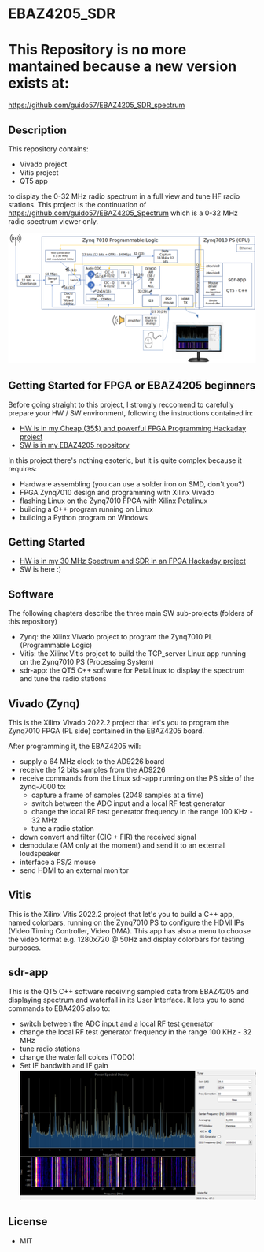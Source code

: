 # EBAZ4205_SDR

# This Repository is no more mantained because a new version exists at:
https://github.com/guido57/EBAZ4205_SDR_spectrum

## Description

This repository contains:
* Vivado project
* Vitis project
* QT5 app

to display the 0-32 MHz radio spectrum in a full view and tune HF radio stations.
This project is the continuation of https://github.com/guido57/EBAZ4205_Spectrum which is a 0-32 MHz radio spectrum viewer only. 

![block diagram](docs/EBAZ4205-SDR-HDMI-PS2-block-diagram.png)

## Getting Started for FPGA or EBAZ4205 beginners

Before going straight to this project, I strongly reccomend to carefully prepare your HW / SW environment, following the instructions contained in:
* [HW is in my Cheap (35$) and powerful FPGA Programming Hackaday project](https://hackaday.io/project/187351-cheap-35-and-powerful-fpga-programming)
* [SW is in my EBAZ4205 repository](https://github.com/guido57/EBAZ4205)

In this project there's nothing esoteric, but it is quite complex because it requires: 
* Hardware assembling (you can use a solder iron on SMD, don't you?) 
* FPGA Zynq7010 design and programming with Xilinx Vivado 
* flashing Linux on the Zynq7010 FPGA with Xilinx Petalinux
* building a C++ program running on Linux
* building a Python program on Windows

## Getting Started

* [HW is in my 30 MHz Spectrum and SDR in an FPGA Hackaday project](https://hackaday.io/project/186329-30mhz-spectrum-and-sdr-in-a-fpga)
* SW is here :) 

## Software

The following chapters describe the three main SW sub-projects (folders of this repository)

* Zynq: the Xilinx Vivado project to program the Zynq7010 PL (Programmable Logic)
* Vitis: the Xilinx Vitis project to build the TCP_server Linux app running on the Zynq7010 PS (Processing System)
* sdr-app: the QT5 C++ software for PetaLinux to display the spectrum and tune the radio stations

## Vivado (Zynq)

This is the Xilinx Vivado 2022.2 project that let's you to program the Zynq7010 FPGA (PL side) contained in the EBAZ4205 board. 

After programming it, the EBAZ4205 will:

* supply a 64 MHz clock to the AD9226 board
* receive the 12 bits samples from the AD9226
* receive commands from the Linux sdr-app running on the PS side of the zynq-7000 to:
  * capture a frame of samples (2048 samples at a time)
  * switch between the ADC input and a local RF test generator  
  * change the local RF test generator frequency in the range 100 KHz - 32 MHz
  * tune a radio station 
* down convert and filter (CIC + FIR) the received signal
* demodulate (AM only at the moment) and send it to an external loudspeaker
* interface a PS/2 mouse
* send HDMI to an external monitor

## Vitis

This is the Xilinx Vitis 2022.2 project that let's you to build a C++ app, named colorbars, running on the Zynq7010 PS to configure the HDMI IPs (Video Timing Controller, Video DMA). This app has also a menu to choose the video format e.g. 1280x720 @ 50Hz and display colorbars for testing purposes.

## sdr-app

This is the QT5 C++ software receiving sampled data from EBAZ4205 and displaying spectrum and waterfall in its User Interface.
It lets you to send commands to EBA4205 also to:
  * switch between the ADC input and a local RF test generator  
  * change the local RF test generator frequency in the range 100 KHz - 32 MHz
  * tune radio stations 
  * change the waterfall colors (TODO)
  * Set IF bandwith and IF gain  
  ![](https://github.com/guido57/EBAZ4205_SDR/blob/main/docs/SpectrumPy.png)


## License

* MIT
